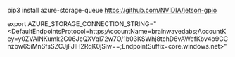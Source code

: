 pip3 install azure-storage-queue
https://github.com/NVIDIA/jetson-gpio

export AZURE_STORAGE_CONNECTION_STRING="<DefaultEndpointsProtocol=https;AccountName=brainwavedabs;AccountKey=y0ZVAINKumk2C06JcQXVqI72w7O/1b03KSWhj8tchD6vAWefKbv4o9CCnzbw65iMnSfsSZCJjFJlH2RqK0jSiw==;EndpointSuffix=core.windows.net>"

